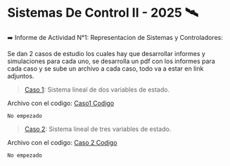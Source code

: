 # Sistemas De Control II - 2025 :artificial_satellite:
 
 :arrow_right: Informe de Actividad N°1: Representacion de Sistemas y  Controladores:

   Se dan 2 casos de estudio los cuales hay que desarrollar informes y simulaciones para cada uno, se 
   desarrolla un pdf con los informes para cada caso y se sube un archivo a cada caso, todo va a estar 
   en link adjuntos.

   > [Caso 1]( https://docs.google.com/document/d/1KZYYT7esHmJAt3pkEX0mvPm0SGv5gl7VoEHAGjFdfi0/edit?usp=sharing): Sistema lineal de dos variables de estado.
 
   Archivo con el codigo: [Caso1 Codigo ](Actividad_1_Caso_1.ipynb)
   
    No empezado
        
   > [Caso 2]( https://docs.google.com/document/d/1llY7UVRW3fGKIITUCpEvVFjhMJ9Z-2U0c10c8aaSM_8/edit?usp=sharing): Sistema lineal de tres variables de estado.
      
   Archivo con el codigo: [Caso 2 Codigo]((Actividad_1_Caso_2.ipynb))
   
    No empezado
        
